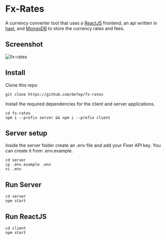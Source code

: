 # Fx-Rates
A currency converter tool that uses a [ReactJS](https://reactjs.org) frontend, an api written in [hapi](https://hapi.dev), and [MongoDB](https://www.mongodb.com/) to store the currency rates and fees.

## Screenshot

![fx-rates](https://user-images.githubusercontent.com/3970915/99618698-969a6700-2a00-11eb-96b4-d04c3ab76ec8.png)

## Install

Clone this repo

`git clone https://github.com/defep/fx-rates`

Install the required dependencies for the client and server applications.

```
cd fx-rates
npm i --prefix server && npm i --prefix client
```

## Server setup

Inside the server folder create an .env file and add your Fixer API key. You can create it from .env.example.

```
cd server
cp .env.example .env
vi .env
```

## Run Server

```
cd server
npm start
```

## Run ReactJS
```
cd client
npm start
```